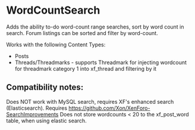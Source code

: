 # WordCountSearch

Adds the ability to-do word-count range searches, sort by word count in search. 
Forum listings can be sorted and filter by word-count.

Works with the following Content Types:
- Posts
- Threads/Threadmarks - supports Threadmark for injecting wordcount for threadmark category 1 into xf_thread and filtering by it

## Compatibility notes:
Does NOT work with MySQL search, requires XF's enhanced search (Elasticsearch). Requires https://github.com/Xon/XenForo-SearchImprovements
Does not store wordcounts < 20 to the xf_post_word table, when using elastic search.